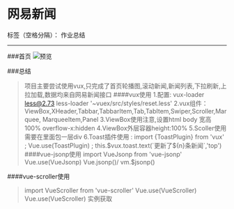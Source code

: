 ﻿# 网易新闻

标签（空格分隔）： 作业总结

---


###首页
![预览][1]


###总结

>项目主要尝试使用vux,只完成了首页轮播图,滚动新闻,新闻列表,下拉刷新,上拉加载,数据均来自网易新闻接口
####vux使用
>1.配置: vux-loader less@2.73 less-loader '~vuex/src/styles/reset.less'
>2.vux组件：ViewBox,XHeader,Tabbar,TabbarItem,Tab,TabItem,Swiper,Scroller,Marquee, MarqueeItem,Panel
>3.ViewBox使用注意,设置html body 宽高100% overflow-x:hidden 
>4.ViewBox外层容器height:100%
>5.Scoller使用需要在里面包一层div
>6.Toast插件使用 : import {ToastPlugin} from 'vux' ; Vue.use(ToastPlugin) ; this.$vux.toast.text(`更新了${n}条新闻`,'top')
####vue-jsonp使用
>import VueJsonp from 'vue-jsonp' Vue.use(VueJsonp)
>Vue.jsonp()/ vm.$jsonp()

####vue-scroller使用
>import VueScroller from 'vue-scroller' Vue.use(VueScroller)
>Vue.use(VueScroller)
><scroller></scroller>
>实例获取 <scroller ref="theScorller"></scroller>


  [1]: https://ws1.sinaimg.cn/large/e8323205gy1fpjfie6ujqg20a60igb2h.jpg